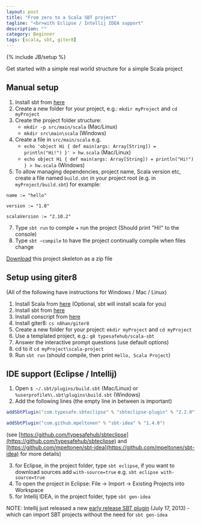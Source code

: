 ```yaml
---
layout: post
title: "From zero to a Scala SBT project"
tagline: "<br>with Eclipse / Intellij IDEA support"
description: ""
category: Beginner
tags: [scala, sbt, giter8]
---
```

{% include JB/setup %}

Get started with a simple real world structure for a simple Scala project

## Manual setup 

1. Install sbt from [here](http://www.scala-sbt.org/release/docs/Getting-Started/Setup.html#installing-sbt)
2. Create a new folder for your project, e.g.: `mkdir myProject` and `cd myProject`
3. Create the project folder structure: 
   - `mkdir -p src/main/scala` (Mac/Linux) 
   - `mkdir src\main\scala` (Windows)
4. Create a file in `src/main/scala` e.g. 
   - `echo 'object Hi { def main(args: Array[String]) = println("Hi!") }' > hw.scala` (Mac/Linux) 
   - `echo object Hi { def main(args: Array[String]) = println("Hi!") } > hw.scala` (Windows)   
5. To allow managing dependencies, project name, Scala version etc, create a file named `build.sbt` in your project root (e.g. in `myProject/build.sbt`)  for example: 

  ```
  name := "hello"
  
  version := "1.0"
  
  scalaVersion := "2.10.2"
  ```

7. Type `sbt run` to comple + run the project (Should print "Hi!" to the console)
7. Type `sbt ~compile` to have the project continually compile when files change


<a class="btn btn-primary" href="/assets/files/scala-simple-sbt.zip"><i class="icon-download icon-white"></i> Download</a> this project skeleton as a zip file

## Setup using giter8

(All of the following have instructions for Windows / Mac / Linux)

1. Install Scala from [here](http://www.scala-lang.org/downloads) (Optional, sbt will install scala for you)
1. Install sbt from [here](http://www.scala-sbt.org/release/docs/Getting-Started/Setup.html#installing-sbt)
2. Install conscript from [here](https://github.com/n8han/conscript)
3. Install giter8: `cs n8han/giter8` 
4. Create a new folder for your project: `mkdir myProject` and `cd myProject`
5. Use a templated project, e.g.: `g8 typesafehub/scala-sbt`
6. Answer the interactive prompt questions (use default options)
6. cd to it `cd myProject\scala-project`
8. Run `sbt run` (should compile, then print `Hello, Scala Project`)

## IDE support (Eclipse / Intellij)

1. Open `$ ~/.sbt/plugins/build.sbt` (Mac/Linux) or `%userprofile%\.sbt\plugins\build.sbt` (Windows)
2. Add the following lines (the empty line in between is important)

  ```scala
  addSbtPlugin("com.typesafe.sbteclipse" % "sbteclipse-plugin" % "2.2.0")

  addSbtPlugin("com.github.mpeltonen" % "sbt-idea" % "1.4.0")
  ```

  (see [https://github.com/typesafehub/sbteclipse](https://github.com/typesafehub/sbteclipse) and [https://github.com/mpeltonen/sbt-idea](https://github.com/mpeltonen/sbt-idea) for more details)

3. for Eclipse, in the project folder, type `sbt eclipse`, if you want to download sources add `with-source=true` e.g. `sbt eclipse with-source=true`
4. To open the project in Eclipse: File -> Import -> Existing Projects into Workspace
4. for Intellij IDEA, in the project folder, type `sbt gen-idea`

  <div class="alert alert-info">
  NOTE: Intellij just released a new <a href="http://blog.jetbrains.com/scala/2013/07/17/sbt-plugin-nightly-builds/">early release SBT plugin</a> (July 17, 2013) - which can import SBT projects without the need for <code>sbt gen-idea</code>
  </div>
